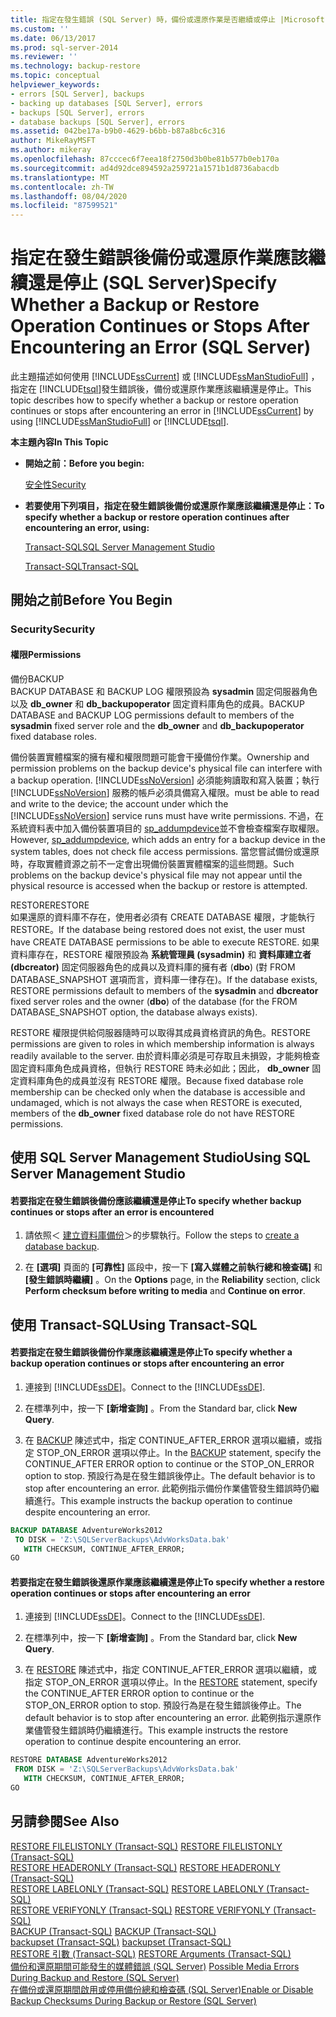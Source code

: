 ```yaml
---
title: 指定在發生錯誤 (SQL Server) 時，備份或還原作業是否繼續或停止 |Microsoft Docs
ms.custom: ''
ms.date: 06/13/2017
ms.prod: sql-server-2014
ms.reviewer: ''
ms.technology: backup-restore
ms.topic: conceptual
helpviewer_keywords:
- errors [SQL Server], backups
- backing up databases [SQL Server], errors
- backups [SQL Server], errors
- database backups [SQL Server], errors
ms.assetid: 042be17a-b9b0-4629-b6bb-b87a8bc6c316
author: MikeRayMSFT
ms.author: mikeray
ms.openlocfilehash: 87cccec6f7eea18f2750d3b0be81b577b0eb170a
ms.sourcegitcommit: ad4d92dce894592a259721a1571b1d8736abacdb
ms.translationtype: MT
ms.contentlocale: zh-TW
ms.lasthandoff: 08/04/2020
ms.locfileid: "87599521"
---
```

# <a name="specify-whether-a-backup-or-restore-operation-continues-or-stops-after-encountering-an-error-sql-server"></a><span data-ttu-id="558cb-102">指定在發生錯誤後備份或還原作業應該繼續還是停止 (SQL Server)</span><span class="sxs-lookup"><span data-stu-id="558cb-102">Specify Whether a Backup or Restore Operation Continues or Stops After Encountering an Error (SQL Server)</span></span>
  <span data-ttu-id="558cb-103">此主題描述如何使用 [!INCLUDE[ssCurrent](../../includes/sscurrent-md.md)] 或 [!INCLUDE[ssManStudioFull](../../includes/ssmanstudiofull-md.md)] ，指定在 [!INCLUDE[tsql](../../includes/tsql-md.md)]發生錯誤後，備份或還原作業應該繼續還是停止。</span><span class="sxs-lookup"><span data-stu-id="558cb-103">This topic describes how to specify whether a backup or restore operation continues or stops after encountering an error in [!INCLUDE[ssCurrent](../../includes/sscurrent-md.md)] by using [!INCLUDE[ssManStudioFull](../../includes/ssmanstudiofull-md.md)] or [!INCLUDE[tsql](../../includes/tsql-md.md)].</span></span>  
  
 <span data-ttu-id="558cb-104">**本主題內容**</span><span class="sxs-lookup"><span data-stu-id="558cb-104">**In This Topic**</span></span>  
  
-   <span data-ttu-id="558cb-105">**開始之前：**</span><span class="sxs-lookup"><span data-stu-id="558cb-105">**Before you begin:**</span></span>  
  
     [<span data-ttu-id="558cb-106">安全性</span><span class="sxs-lookup"><span data-stu-id="558cb-106">Security</span></span>](#Security)  
  
-   <span data-ttu-id="558cb-107">**若要使用下列項目，指定在發生錯誤後備份或還原作業應該繼續還是停止：**</span><span class="sxs-lookup"><span data-stu-id="558cb-107">**To specify whether a backup or restore operation continues after encountering an error, using:**</span></span>  
  
     [<span data-ttu-id="558cb-108">Transact-SQL</span><span class="sxs-lookup"><span data-stu-id="558cb-108">SQL Server Management Studio</span></span>](#SSMSProcedure)  
  
     [<span data-ttu-id="558cb-109">Transact-SQL</span><span class="sxs-lookup"><span data-stu-id="558cb-109">Transact-SQL</span></span>](#TsqlProcedure)  
  
##  <a name="before-you-begin"></a><a name="BeforeYouBegin"></a> <span data-ttu-id="558cb-110">開始之前</span><span class="sxs-lookup"><span data-stu-id="558cb-110">Before You Begin</span></span>  
  
###  <a name="security"></a><a name="Security"></a> <span data-ttu-id="558cb-111">Security</span><span class="sxs-lookup"><span data-stu-id="558cb-111">Security</span></span>  
  
####  <a name="permissions"></a><a name="Permissions"></a> <span data-ttu-id="558cb-112">權限</span><span class="sxs-lookup"><span data-stu-id="558cb-112">Permissions</span></span>  
 <span data-ttu-id="558cb-113">備份</span><span class="sxs-lookup"><span data-stu-id="558cb-113">BACKUP</span></span>  
 <span data-ttu-id="558cb-114">BACKUP DATABASE 和 BACKUP LOG 權限預設為 **sysadmin** 固定伺服器角色以及 **db_owner** 和 **db_backupoperator** 固定資料庫角色的成員。</span><span class="sxs-lookup"><span data-stu-id="558cb-114">BACKUP DATABASE and BACKUP LOG permissions default to members of the **sysadmin** fixed server role and the **db_owner** and **db_backupoperator** fixed database roles.</span></span>  
  
 <span data-ttu-id="558cb-115">備份裝置實體檔案的擁有權和權限問題可能會干擾備份作業。</span><span class="sxs-lookup"><span data-stu-id="558cb-115">Ownership and permission problems on the backup device's physical file can interfere with a backup operation.</span></span> [!INCLUDE[ssNoVersion](../../includes/ssnoversion-md.md)] <span data-ttu-id="558cb-116">必須能夠讀取和寫入裝置；執行 [!INCLUDE[ssNoVersion](../../includes/ssnoversion-md.md)] 服務的帳戶必須具備寫入權限。</span><span class="sxs-lookup"><span data-stu-id="558cb-116">must be able to read and write to the device; the account under which the [!INCLUDE[ssNoVersion](../../includes/ssnoversion-md.md)] service runs must have write permissions.</span></span> <span data-ttu-id="558cb-117">不過，在系統資料表中加入備份裝置項目的 [sp_addumpdevice](/sql/relational-databases/system-stored-procedures/sp-addumpdevice-transact-sql)並不會檢查檔案存取權限。</span><span class="sxs-lookup"><span data-stu-id="558cb-117">However, [sp_addumpdevice](/sql/relational-databases/system-stored-procedures/sp-addumpdevice-transact-sql), which adds an entry for a backup device in the system tables, does not check file access permissions.</span></span> <span data-ttu-id="558cb-118">當您嘗試備份或還原時，存取實體資源之前不一定會出現備份裝置實體檔案的這些問題。</span><span class="sxs-lookup"><span data-stu-id="558cb-118">Such problems on the backup device's physical file may not appear until the physical resource is accessed when the backup or restore is attempted.</span></span>  
  
 <span data-ttu-id="558cb-119">RESTORE</span><span class="sxs-lookup"><span data-stu-id="558cb-119">RESTORE</span></span>  
 <span data-ttu-id="558cb-120">如果還原的資料庫不存在，使用者必須有 CREATE DATABASE 權限，才能執行 RESTORE。</span><span class="sxs-lookup"><span data-stu-id="558cb-120">If the database being restored does not exist, the user must have CREATE DATABASE permissions to be able to execute RESTORE.</span></span> <span data-ttu-id="558cb-121">如果資料庫存在，RESTORE 權限預設為 **系統管理員 (sysadmin)** 和 **資料庫建立者 (dbcreator)** 固定伺服器角色的成員以及資料庫的擁有者 (**dbo**) (對 FROM DATABASE_SNAPSHOT 選項而言，資料庫一律存在)。</span><span class="sxs-lookup"><span data-stu-id="558cb-121">If the database exists, RESTORE permissions default to members of the **sysadmin** and **dbcreator** fixed server roles and the owner (**dbo**) of the database (for the FROM DATABASE_SNAPSHOT option, the database always exists).</span></span>  
  
 <span data-ttu-id="558cb-122">RESTORE 權限提供給伺服器隨時可以取得其成員資格資訊的角色。</span><span class="sxs-lookup"><span data-stu-id="558cb-122">RESTORE permissions are given to roles in which membership information is always readily available to the server.</span></span> <span data-ttu-id="558cb-123">由於資料庫必須是可存取且未損毀，才能夠檢查固定資料庫角色成員資格，但執行 RESTORE 時未必如此；因此， **db_owner** 固定資料庫角色的成員並沒有 RESTORE 權限。</span><span class="sxs-lookup"><span data-stu-id="558cb-123">Because fixed database role membership can be checked only when the database is accessible and undamaged, which is not always the case when RESTORE is executed, members of the **db_owner** fixed database role do not have RESTORE permissions.</span></span>  
  
##  <a name="using-sql-server-management-studio"></a><a name="SSMSProcedure"></a> <span data-ttu-id="558cb-124">使用 SQL Server Management Studio</span><span class="sxs-lookup"><span data-stu-id="558cb-124">Using SQL Server Management Studio</span></span>  
  
#### <a name="to-specify-whether-backup-continues-or-stops-after-an-error-is-encountered"></a><span data-ttu-id="558cb-125">若要指定在發生錯誤後備份應該繼續還是停止</span><span class="sxs-lookup"><span data-stu-id="558cb-125">To specify whether backup continues or stops after an error is encountered</span></span>  
  
1.  <span data-ttu-id="558cb-126">請依照＜ [建立資料庫備份](create-a-full-database-backup-sql-server.md)＞的步驟執行。</span><span class="sxs-lookup"><span data-stu-id="558cb-126">Follow the steps to [create a database backup](create-a-full-database-backup-sql-server.md).</span></span>  
  
2.  <span data-ttu-id="558cb-127">在 **[選項]** 頁面的 **[可靠性]** 區段中，按一下 **[寫入媒體之前執行總和檢查碼]** 和 **[發生錯誤時繼續]** 。</span><span class="sxs-lookup"><span data-stu-id="558cb-127">On the **Options** page, in the **Reliability** section, click **Perform checksum before writing to media** and **Continue on error**.</span></span>  
  
##  <a name="using-transact-sql"></a><a name="TsqlProcedure"></a> <span data-ttu-id="558cb-128">使用 Transact-SQL</span><span class="sxs-lookup"><span data-stu-id="558cb-128">Using Transact-SQL</span></span>  
  
#### <a name="to-specify-whether-a-backup-operation-continues-or-stops-after-encountering-an-error"></a><span data-ttu-id="558cb-129">若要指定在發生錯誤後備份作業應該繼續還是停止</span><span class="sxs-lookup"><span data-stu-id="558cb-129">To specify whether a backup operation continues or stops after encountering an error</span></span>  
  
1.  <span data-ttu-id="558cb-130">連接到 [!INCLUDE[ssDE](../../../includes/ssde-md.md)]。</span><span class="sxs-lookup"><span data-stu-id="558cb-130">Connect to the [!INCLUDE[ssDE](../../../includes/ssde-md.md)].</span></span>  
  
2.  <span data-ttu-id="558cb-131">在標準列中，按一下 **[新增查詢]** 。</span><span class="sxs-lookup"><span data-stu-id="558cb-131">From the Standard bar, click **New Query**.</span></span>  
  
3.  <span data-ttu-id="558cb-132">在 [BACKUP](/sql/t-sql/statements/backup-transact-sql) 陳述式中，指定 CONTINUE_AFTER_ERROR 選項以繼續，或指定 STOP_ON_ERROR 選項以停止。</span><span class="sxs-lookup"><span data-stu-id="558cb-132">In the [BACKUP](/sql/t-sql/statements/backup-transact-sql) statement, specify the CONTINUE_AFTER ERROR option to continue or the STOP_ON_ERROR option to stop.</span></span> <span data-ttu-id="558cb-133">預設行為是在發生錯誤後停止。</span><span class="sxs-lookup"><span data-stu-id="558cb-133">The default behavior is to stop after encountering an error.</span></span> <span data-ttu-id="558cb-134">此範例指示備份作業儘管發生錯誤時仍繼續進行。</span><span class="sxs-lookup"><span data-stu-id="558cb-134">This example instructs the backup operation to continue despite encountering an error.</span></span>  
  
```sql  
BACKUP DATABASE AdventureWorks2012   
 TO DISK = 'Z:\SQLServerBackups\AdvWorksData.bak'  
   WITH CHECKSUM, CONTINUE_AFTER_ERROR;  
GO  
```  
  
#### <a name="to-specify-whether-a-restore-operation-continues-or-stops-after-encountering-an-error"></a><span data-ttu-id="558cb-135">若要指定在發生錯誤後還原作業應該繼續還是停止</span><span class="sxs-lookup"><span data-stu-id="558cb-135">To specify whether a restore operation continues or stops after encountering an error</span></span>  
  
1.  <span data-ttu-id="558cb-136">連接到 [!INCLUDE[ssDE](../../../includes/ssde-md.md)]。</span><span class="sxs-lookup"><span data-stu-id="558cb-136">Connect to the [!INCLUDE[ssDE](../../../includes/ssde-md.md)].</span></span>  
  
2.  <span data-ttu-id="558cb-137">在標準列中，按一下 **[新增查詢]** 。</span><span class="sxs-lookup"><span data-stu-id="558cb-137">From the Standard bar, click **New Query**.</span></span>  
  
3.  <span data-ttu-id="558cb-138">在 [RESTORE](/sql/t-sql/statements/restore-statements-transact-sql) 陳述式中，指定 CONTINUE_AFTER_ERROR 選項以繼續，或指定 STOP_ON_ERROR 選項以停止。</span><span class="sxs-lookup"><span data-stu-id="558cb-138">In the [RESTORE](/sql/t-sql/statements/restore-statements-transact-sql) statement, specify the CONTINUE_AFTER ERROR option to continue or the STOP_ON_ERROR option to stop.</span></span> <span data-ttu-id="558cb-139">預設行為是在發生錯誤後停止。</span><span class="sxs-lookup"><span data-stu-id="558cb-139">The default behavior is to stop after encountering an error.</span></span> <span data-ttu-id="558cb-140">此範例指示還原作業儘管發生錯誤時仍繼續進行。</span><span class="sxs-lookup"><span data-stu-id="558cb-140">This example instructs the restore operation to continue despite encountering an error.</span></span>  
  
```sql  
RESTORE DATABASE AdventureWorks2012   
 FROM DISK = 'Z:\SQLServerBackups\AdvWorksData.bak'   
   WITH CHECKSUM, CONTINUE_AFTER_ERROR;  
GO  
```  
  
## <a name="see-also"></a><span data-ttu-id="558cb-141">另請參閱</span><span class="sxs-lookup"><span data-stu-id="558cb-141">See Also</span></span>  
 <span data-ttu-id="558cb-142">[RESTORE FILELISTONLY &#40;Transact-SQL&#41;](/sql/t-sql/statements/restore-statements-filelistonly-transact-sql) </span><span class="sxs-lookup"><span data-stu-id="558cb-142">[RESTORE FILELISTONLY &#40;Transact-SQL&#41;](/sql/t-sql/statements/restore-statements-filelistonly-transact-sql) </span></span>  
 <span data-ttu-id="558cb-143">[RESTORE HEADERONLY &#40;Transact-SQL&#41;](/sql/t-sql/statements/restore-statements-headeronly-transact-sql) </span><span class="sxs-lookup"><span data-stu-id="558cb-143">[RESTORE HEADERONLY &#40;Transact-SQL&#41;](/sql/t-sql/statements/restore-statements-headeronly-transact-sql) </span></span>  
 <span data-ttu-id="558cb-144">[RESTORE LABELONLY &#40;Transact-SQL&#41;](/sql/t-sql/statements/restore-statements-labelonly-transact-sql) </span><span class="sxs-lookup"><span data-stu-id="558cb-144">[RESTORE LABELONLY &#40;Transact-SQL&#41;](/sql/t-sql/statements/restore-statements-labelonly-transact-sql) </span></span>  
 <span data-ttu-id="558cb-145">[RESTORE VERIFYONLY &#40;Transact-SQL&#41;](/sql/t-sql/statements/restore-statements-verifyonly-transact-sql) </span><span class="sxs-lookup"><span data-stu-id="558cb-145">[RESTORE VERIFYONLY &#40;Transact-SQL&#41;](/sql/t-sql/statements/restore-statements-verifyonly-transact-sql) </span></span>  
 <span data-ttu-id="558cb-146">[BACKUP &#40;Transact-SQL&#41;](/sql/t-sql/statements/backup-transact-sql) </span><span class="sxs-lookup"><span data-stu-id="558cb-146">[BACKUP &#40;Transact-SQL&#41;](/sql/t-sql/statements/backup-transact-sql) </span></span>  
 <span data-ttu-id="558cb-147">[backupset &#40;Transact-SQL&#41;](/sql/relational-databases/system-tables/backupset-transact-sql) </span><span class="sxs-lookup"><span data-stu-id="558cb-147">[backupset &#40;Transact-SQL&#41;](/sql/relational-databases/system-tables/backupset-transact-sql) </span></span>  
 <span data-ttu-id="558cb-148">[RESTORE 引數 &#40;Transact-SQL&#41;](/sql/t-sql/statements/restore-statements-arguments-transact-sql) </span><span class="sxs-lookup"><span data-stu-id="558cb-148">[RESTORE Arguments &#40;Transact-SQL&#41;](/sql/t-sql/statements/restore-statements-arguments-transact-sql) </span></span>  
 <span data-ttu-id="558cb-149">[備份和還原期間可能發生的媒體錯誤 &#40;SQL Server&#41;](possible-media-errors-during-backup-and-restore-sql-server.md) </span><span class="sxs-lookup"><span data-stu-id="558cb-149">[Possible Media Errors During Backup and Restore &#40;SQL Server&#41;](possible-media-errors-during-backup-and-restore-sql-server.md) </span></span>  
 [<span data-ttu-id="558cb-150">在備份或還原期間啟用或停用備份總和檢查碼 &#40;SQL Server&#41;</span><span class="sxs-lookup"><span data-stu-id="558cb-150">Enable or Disable Backup Checksums During Backup or Restore &#40;SQL Server&#41;</span></span>](enable-or-disable-backup-checksums-during-backup-or-restore-sql-server.md)  
  
  
